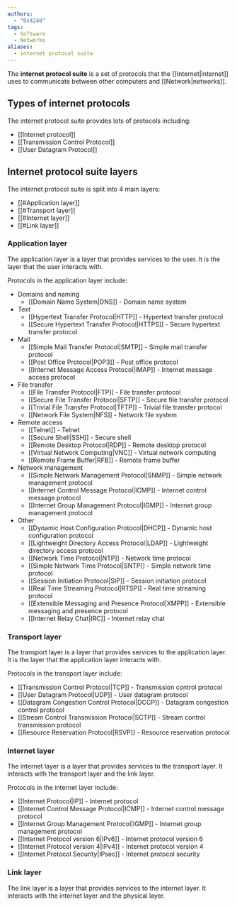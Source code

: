 ```yaml
---
authors: 
  - "0x4248"
tags:
  - Software
  - Networks
aliases:
  - internet protocol suite
---
```

The **internet protocol suite** is a set of protocols that the [[Internet|internet]] uses to communicate between other computers and [[Network|networks]].

## Types of internet protocols
The internet protocol suite provides lots of protocols including:
- [[Internet protocol]]
- [[Transmission Control Protocol]]
- [[User Datagram Protocol]]

## Internet protocol suite layers
The internet protocol suite is split into 4 main layers:
- [[#Application layer]]
- [[#Transport layer]]
- [[#Internet layer]]
- [[#Link layer]]

### Application layer
The application layer is a layer that provides services to the user. It is the layer that the user interacts with.

Protocols in the application layer include:
- Domains and naming
    - [[Domain Name System|DNS]] - Domain name system
- Text
    - [[Hypertext Transfer Protocol|HTTP]] - Hypertext transfer protocol
    - [[Secure Hypertext Transfer Protocol|HTTPS]] - Secure hypertext transfer protocol
- Mail
    - [[Simple Mail Transfer Protocol|SMTP]] - Simple mail transfer protocol
    - [[Post Office Protocol|POP3]] - Post office protocol
    - [[Internet Message Access Protocol|IMAP]] - Internet message access protocol
- File transfer
    - [[File Transfer Protocol|FTP]] - File transfer protocol
    - [[Secure File Transfer Protocol|SFTP]] - Secure file transfer protocol
    - [[Trivial File Transfer Protocol|TFTP]] - Trivial file transfer protocol
    - [[Network File System|NFS]] - Network file system
- Remote access
    - [[Telnet]] - Telnet
    - [[Secure Shell|SSH]] - Secure shell
    - [[Remote Desktop Protocol|RDP]] - Remote desktop protocol
    - [[Virtual Network Computing|VNC]] - Virtual network computing
    - [[Remote Frame Buffer|RFB]] - Remote frame buffer
- Network management
    - [[Simple Network Management Protocol|SNMP]] - Simple network management protocol
    - [[Internet Control Message Protocol|ICMP]] - Internet control message protocol
    - [[Internet Group Management Protocol|IGMP]] - Internet group management protocol
- Other
    - [[Dynamic Host Configuration Protocol|DHCP]] - Dynamic host configuration protocol
    - [[Lightweight Directory Access Protocol|LDAP]] - Lightweight directory access protocol
    - [[Network Time Protocol|NTP]] - Network time protocol
    - [[Simple Network Time Protocol|SNTP]] - Simple network time protocol
    - [[Session Initiation Protocol|SIP]] - Session initiation protocol
    - [[Real Time Streaming Protocol|RTSP]] - Real time streaming protocol
    - [[Extensible Messaging and Presence Protocol|XMPP]] - Extensible messaging and presence protocol
    - [[Internet Relay Chat|IRC]] - Internet relay chat

### Transport layer
The transport layer is a layer that provides services to the application layer. It is the layer that the application layer interacts with.

Protocols in the transport layer include:
- [[Transmission Control Protocol|TCP]] - Transmission control protocol
- [[User Datagram Protocol|UDP]] - User datagram protocol
- [[Datagram Congestion Control Protocol|DCCP]] - Datagram congestion control protocol
- [[Stream Control Transmission Protocol|SCTP]] - Stream control transmission protocol
- [[Resource Reservation Protocol|RSVP]] - Resource reservation protocol

### Internet layer
The internet layer is a layer that provides services to the transport layer. It interacts with the transport layer and the link layer.

Protocols in the internet layer include:
- [[Internet Protocol|IP]] - Internet protocol
- [[Internet Control Message Protocol|ICMP]] - Internet control message protocol
- [[Internet Group Management Protocol|IGMP]] - Internet group management protocol
- [[Internet Protocol version 6|IPv6]] - Internet protocol version 6
- [[Internet Protocol version 4|IPv4]] - Internet protocol version 4
- [[Internet Protocol Security|IPsec]] - Internet protocol security

### Link layer
The link layer is a layer that provides services to the internet layer. It interacts with the internet layer and the physical layer.